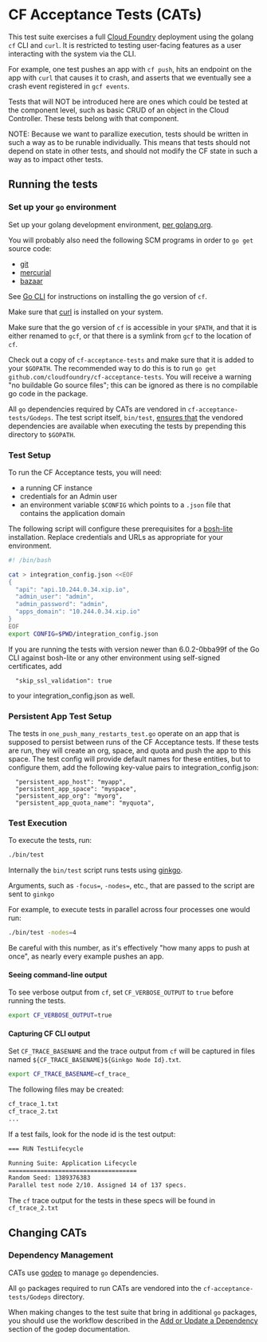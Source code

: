 # CF Acceptance Tests (CATs)

This test suite exercises a full [Cloud Foundry](https://github.com/cloudfoundry/cf-release) deployment using
the golang `cf` CLI and `curl`. It is restricted to testing user-facing
features as a user interacting with the system via the CLI.

For example, one test pushes an app with `cf push`, hits an endpoint on the
app with `curl` that causes it to crash, and asserts that we eventually see a
crash event registered in `gcf events`.

Tests that will NOT be introduced here are ones which could be tested at the component level,
such as basic CRUD of an object in the Cloud Controller. These tests belong with that component.

NOTE: Because we want to parallize execution, tests should be written in such a way as to be runable individually.
This means that tests should not depend on state in other tests,
and should not modify the CF state in such a way as to impact other tests.

## Running the tests

### Set up your `go` environment

Set up your golang development environment, [per golang.org](http://golang.org/doc/install).

You will probably also need the following SCM programs in order to `go get` source code:
* [git](http://git-scm.com/)
* [mercurial](http://mercurial.selenic.com/)
* [bazaar](http://bazaar.canonical.com/)

See [Go CLI](https://github.com/cloudfoundry/cli) for instructions on installing the go version of `cf`.

Make sure that [curl](http://curl.haxx.se/) is installed on your system.

Make sure that the go version of `cf` is accessible in your `$PATH`, and that it is either
renamed to `gcf`, or that there is a symlink from `gcf` to the location of `cf`.

Check out a copy of `cf-acceptance-tests` and make sure that it is added to your `$GOPATH`.
The recommended way to do this is to run `go get github.com/cloudfoundry/cf-acceptance-tests`. You will receive a
warning "no buildable Go source files"; this can be ignored as there is no compilable go code in the package.

All `go` dependencies required by CATs are vendored in `cf-acceptance-tests/Godeps`. The test script itself, `bin/test`,
[ensures that](https://github.com/cloudfoundry/cf-acceptance-tests/blob/master/bin/test#L10-L15)
the vendored dependencies are available when executing the tests by prepending this directory to `$GOPATH`.

### Test Setup

To run the CF Acceptance tests, you will need:
- a running CF instance
- credentials for an Admin user
- an environment variable `$CONFIG` which points to a `.json` file that contains the application domain

The following script will configure these prerequisites for a [bosh-lite](https://github.com/cloudfoundry/bosh-lite)
installation. Replace credentials and URLs as appropriate for your environment.

```bash
#! /bin/bash

cat > integration_config.json <<EOF
{
  "api": "api.10.244.0.34.xip.io",
  "admin_user": "admin",
  "admin_password": "admin",
  "apps_domain": "10.244.0.34.xip.io"
}
EOF
export CONFIG=$PWD/integration_config.json
```

If you are running the tests with version newer than 6.0.2-0bba99f of the Go CLI against bosh-lite or any other environment
using self-signed certificates, add

```
  "skip_ssl_validation": true
```

to your integration_config.json as well.


### Persistent App Test Setup

The tests in `one_push_many_restarts_test.go` operate on an app that is supposed to persist between runs of the CF
Acceptance tests. If these tests are run, they will create an org, space, and quota and push the app to this space.
The test config will provide default names for these entities, but to configure them, add the following key-value
pairs to integration_config.json:

```
  "persistent_app_host": "myapp",
  "persistent_app_space": "myspace",
  "persistent_app_org": "myorg",
  "persistent_app_quota_name": "myquota",
```

### Test Execution

To execute the tests, run:

```bash
./bin/test
```

Internally the `bin/test` script runs tests using [ginkgo](https://github.com/onsi/ginkgo).

Arguments, such as `-focus=`, `-nodes=`, etc., that are passed to the script are sent to `ginkgo`

For example, to execute tests in parallel across four processes one would run:

```bash
./bin/test -nodes=4
```

Be careful with this number, as it's effectively "how many apps to push at once", as nearly every example pushes an app.

#### Seeing command-line output

To see verbose output from `cf`, set `CF_VERBOSE_OUTPUT` to `true` before running the tests.

```bash
export CF_VERBOSE_OUTPUT=true
```

#### Capturing CF CLI output

Set `CF_TRACE_BASENAME` and the trace output from `cf` will be captured in files named
`${CF_TRACE_BASENAME}${Ginkgo Node Id}.txt`.

```bash
export CF_TRACE_BASENAME=cf_trace_
```

The following files may be created:

```bash
cf_trace_1.txt
cf_trace_2.txt
...
```

If a test fails, look for the node id is the test output:

```bash
=== RUN TestLifecycle

Running Suite: Application Lifecycle
====================================
Random Seed: 1389376383
Parallel test node 2/10. Assigned 14 of 137 specs.
```

The `cf` trace output for the tests in these specs will be found in `cf_trace_2.txt`


## Changing CATs

### Dependency Management

CATs use [godep](https://github.com/tools/godep) to manage `go` dependencies.

All `go` packages required to run CATs are vendored into the `cf-acceptance-tests/Godeps` directory.

When making changes to the test suite that bring in additional `go` packages, you should use the workflow described in the
[Add or Update a Dependency](https://github.com/tools/godep#add-or-update-a-dependency) section of the godep documentation.

